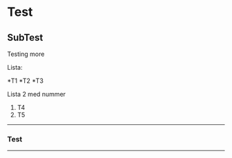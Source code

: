 # Test

## SubTest

Testing more

Lista:

*T1
*T2
*T3

Lista 2 med nummer

1. T4
2. T5

---
### Test
---